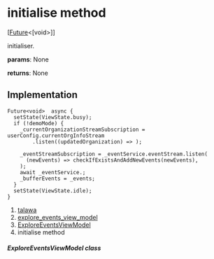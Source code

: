 
<div>

# initialise method

</div>


[[Future](https://api.flutter.dev/flutter/dart-core/Future-class.html)\<[void\>]]




initialiser.

**params**: None

**returns**: None



## Implementation

``` language-dart
Future<void>  async {
  setState(ViewState.busy);
  if (!demoMode) {
    _currentOrganizationStreamSubscription = userConfig.currentOrgInfoStream
        .listen((updatedOrganization) => );

    _eventStreamSubscription = _eventService.eventStream.listen(
      (newEvents) => checkIfExistsAndAddNewEvents(newEvents),
    );
    await _eventService.;
    _bufferEvents = _events;
  }
  setState(ViewState.idle);
}
```







1.  [talawa](../../index.html)
2.  [explore_events_view_model](../../view_model_after_auth_view_models_event_view_models_explore_events_view_model/)
3.  [ExploreEventsViewModel](../../view_model_after_auth_view_models_event_view_models_explore_events_view_model/ExploreEventsViewModel-class.html)
4.  initialise method

##### ExploreEventsViewModel class







